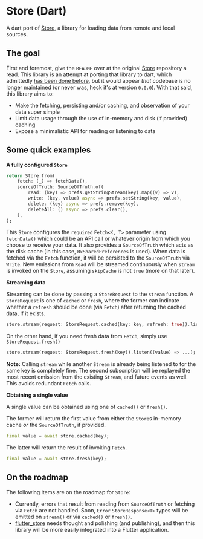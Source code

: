 # Store (Dart)

A dart port of [Store](https://github.com/MobileNativeFoundation/Store), a library for loading data from remote and local sources.

## The goal

First and foremost, give the `README` over at the original [Store](https://github.com/MobileNativeFoundation/Store) repository a read. This library is an attempt at porting that library to dart, which admittedly [has been done before](https://pub.dev/packages/stored), but it would appear _that_ codebase is no longer maintained (or never was, heck it's at version `0.0.0`). With that said, this library aims to:

- Make the fetching, persisting and/or caching, and observation of your data super simple
- Limit data usage through the use of in-memory and disk (if provided) caching
- Expose a minimalistic API for reading or listening to data

## Some quick examples

**A fully configured `Store`**

```dart
return Store.from(
    fetch: (_) => fetchData(),
    sourceOfTruth: SourceOfTruth.of(
        read: (key) => prefs.getStringStream(key).map((v) => v),
        write: (key, value) async => prefs.setString(key, value),
        delete: (key) async => prefs.remove(key),
        deleteAll: () async => prefs.clear(),
    ),
);
```

This `Store` configures the `required` `Fetch<K, T>` parameter using `fetchData()` which could be an API call or whatever origin from which you choose to receive your data. It also provides a `SourceOfTruth` which acts as the disk cache (in this case, `RxSharedPreferences` is used). When data is fetched via the `Fetch` function, it will be persisted to the `SourceOfTruth` via `Write`. New emissions from `Read` will be streamed continuously when `stream` is invoked on the `Store`, assuming `skipCache` is not `true` (more on that later).

**Streaming data**

Streaming can be done by passing a `StoreRequest` to the `stream` function. A `StoreRequest` is one of `cached` or `fresh`, where the former can indicate whether a `refresh` should be done (via `Fetch`) after returning the cached data, if it exists.

```dart
store.stream(request: StoreRequest.cached(key: key, refresh: true)).listen((value) => ...);
```

On the other hand, if you need fresh data from `Fetch`, simply use `StoreRequest.fresh()`

```dart
store.stream(request: StoreRequest.fresh(key)).listen((value) => ...);
```

**Note:** Calling `stream` while another `Stream` is already being listened to for the same key is completely fine. The second subscription will be replayed the most recent emission from the existing `Stream`, and future events as well. This avoids redundant `Fetch` calls.

**Obtaining a single value**

A single value can be obtained using one of `cached()` or `fresh()`.

The former will return the first value from either the `Store`s in-memory cache _or_ the `SourceOfTruth`, if provided.

```dart
final value = await store.cached(key);
```

The latter will return the result of invoking `Fetch`.

```dart
final value = await store.fresh(key);
```

## On the roadmap

The following items are on the roadmap for `Store`:

- Currently, errors that result from reading from `SourceOfTruth` or fetching via `Fetch` are not handled. Soon, `Error` `StoreResponse<T>` types will be emitted on `stream()` or via `cached()` or `fresh()`.
- [flutter_store](../flutter_store/) needs thought and polishing (and publishing), and then this library will be more easily integrated into a Flutter application.
